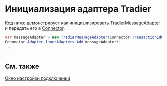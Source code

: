 # Инициализация адаптера Tradier

Код ниже демонстрирует как инициализировать [TradierMessageAdapter](xref:StockSharp.Tradier.TradierMessageAdapter) и передать его в [Connector](xref:StockSharp.Algo.Connector).

```cs
var messageAdapter = new TradierMessageAdapter(Connector.TransactionIdGenerator);
Connector.Adapter.InnerAdapters.Add(messageAdapter);
...	
							
```

## См. также

[Окно настройки подключений](../../../graphical_user_interface/connection_settings_window.md)
